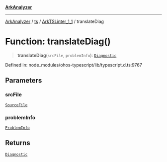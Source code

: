 [**ArkAnalyzer**](../../../../../../README.md)

***

[ArkAnalyzer](../../../../../../globals.md) / [ts](../../../README.md) / [ArkTSLinter\_1\_1](../README.md) / translateDiag

# Function: translateDiag()

> **translateDiag**(`srcFile`, `problemInfo`): [`Diagnostic`](../../../interfaces/Diagnostic.md)

Defined in: node\_modules/ohos-typescript/lib/typescript.d.ts:9767

## Parameters

### srcFile

[`SourceFile`](../../../interfaces/SourceFile.md)

### problemInfo

[`ProblemInfo`](../interfaces/ProblemInfo.md)

## Returns

[`Diagnostic`](../../../interfaces/Diagnostic.md)
